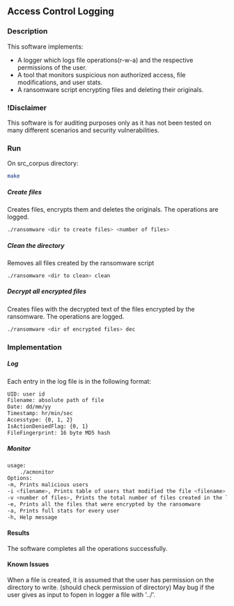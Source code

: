 ## Access Control Logging

### Description

This software implements:
* A logger which logs file operations(r-w-a) and the respective permissions of the user. 
* A tool that monitors suspicious non authorized access, file modifications, and user stats.
* A ransomware script encrypting files and deleting their originals. 

### !Disclaimer 
This software is for auditing purposes only as it has not 
been tested on many different scenarios and security vulnerabilities. 

### Run
On src_corpus directory:
```bash
make
```
##### Create files
Creates files, encrypts them and deletes the originals.
The operations are logged.
```bash
./ransomware <dir to create files> <number of files>
```

##### Clean the directory
Removes all files created by the ransomware script
```bash
./ransomware <dir to clean> clean
```

##### Decrypt all encrypted files
Creates files with the decrypted text of the files encrypted by the ransomware.
The operations are logged.
```bash
./ransomware <dir of encrypted files> dec
```
### Implementation 

##### Log
Each entry in the log file is in the following format:
```bash
UID: user id
Filename: absolute path of file 
Date: dd/mm/yy
Timestamp: hr/min/sec
Accesstype: {0, 1, 2}
IsActionDeniedFlag: {0, 1}
FileFingerprint: 16 byte MD5 hash
```

##### Monitor
```bash
usage:
	./acmonitor 
Options:
-m, Prints malicious users
-i <filename>, Prints table of users that modified the file <filename> and the number of modifications
-v <number of files>, Prints the total number of files created in the last 20 minutes(max input)
-e, Prints all the files that were encrypted by the ransomware
-a, Prints full stats for every user
-h, Help message

```

#### Results
The software completes all the operations successfully.

#### Known Issues
When a file is created, it is assumed that the user has permission on the directory to write. (should check permission of directory)
May bug if the user gives as input to fopen in logger a file with '../'.